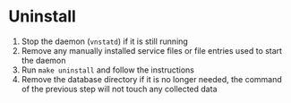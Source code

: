 # Uninstall

 1. Stop the daemon (`vnstatd`) if it is still running
 2. Remove any manually installed service files or file entries
    used to start the daemon
 3. Run `make uninstall` and follow the instructions
 4. Remove the database directory if it is no longer needed, the
    command of the previous step will not touch any collected data
